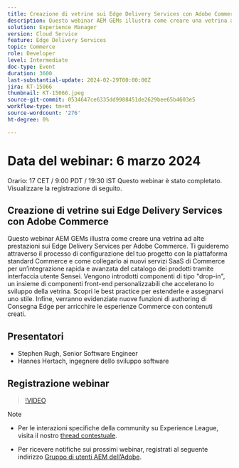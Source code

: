 ```yaml
---
title: Creazione di vetrine sui Edge Delivery Services con Adobe Commerce
description: Questo webinar AEM GEMs illustra come creare una vetrina ad alte prestazioni sui Edge Delivery Services per Adobe Commerce. Ti guideremo attraverso il processo di configurazione del tuo progetto con la piattaforma standard Commerce e come collegarlo ai nuovi servizi SaaS di Commerce per un’integrazione rapida e avanzata del catalogo dei prodotti tramite interfaccia utente Sensei. Vengono introdotti componenti di tipo "drop-in", un insieme di componenti front-end personalizzabili che accelerano lo sviluppo della vetrina. Scopri le best practice per estenderle e assegnarvi uno stile. Infine, verranno evidenziate nuove funzioni di authoring di Consegna Edge per arricchire le esperienze Commerce con contenuti creati.
solution: Experience Manager
version: Cloud Service
feature: Edge Delivery Services
topic: Commerce
role: Developer
level: Intermediate
doc-type: Event
duration: 3600
last-substantial-update: 2024-02-29T00:00:00Z
jira: KT-15066
thumbnail: KT-15066.jpeg
source-git-commit: 0534647ce6335dd9988451de2629bee65b4603e5
workflow-type: tm+mt
source-wordcount: '276'
ht-degree: 0%

---
```


# Data del webinar: 6 marzo 2024

Orario: 17 CET / 9:00 PDT / 19:30 IST Questo webinar è stato completato. Visualizzare la registrazione di seguito.

## Creazione di vetrine sui Edge Delivery Services con Adobe Commerce

Questo webinar AEM GEMs illustra come creare una vetrina ad alte prestazioni sui Edge Delivery Services per Adobe Commerce. Ti guideremo attraverso il processo di configurazione del tuo progetto con la piattaforma standard Commerce e come collegarlo ai nuovi servizi SaaS di Commerce per un’integrazione rapida e avanzata del catalogo dei prodotti tramite interfaccia utente Sensei. Vengono introdotti componenti di tipo &quot;drop-in&quot;, un insieme di componenti front-end personalizzabili che accelerano lo sviluppo della vetrina. Scopri le best practice per estenderle e assegnarvi uno stile. Infine, verranno evidenziate nuove funzioni di authoring di Consegna Edge per arricchire le esperienze Commerce con contenuti creati.

## Presentatori

* Stephen Rugh, Senior Software Engineer
* Hannes Hertach, ingegnere dello sviluppo software

## Registrazione webinar

>[!VIDEO](https://video.tv.adobe.com/v/3427729)

>[!NOTE]
> 
>* Per le interazioni specifiche della community su Experience League, visita il nostro [thread contestuale](https://adobe.ly/48m4dEm).
>
>* Per ricevere notifiche sui prossimi webinar, registrati al seguente indirizzo [Gruppo di utenti AEM dell’Adobe](https://aem-augs.adobe.com/).
